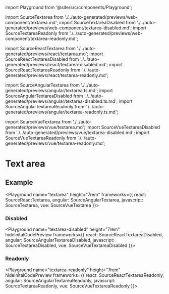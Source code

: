 import Playground from '@site/src/components/Playground';

import SourceTextarea from './../auto-generated/previews/web-component/textarea.md';
import SourceTextareaDisabled from './../auto-generated/previews/web-component/textarea-disabled.md';
import SourceTextareaReadonly from './../auto-generated/previews/web-component/textarea-readonly.md';

import SourceReactTextarea from './../auto-generated/previews/react/textarea.md';
import SourceReactTextareaDisabled from './../auto-generated/previews/react/textarea-disabled.md';
import SourceReactTextareaReadonly from './../auto-generated/previews/react/textarea-readonly.md';

import SourceAngularTextarea from './../auto-generated/previews/angular/textarea.ts.md';
import SourceAngularTextareaDisabled from './../auto-generated/previews/angular/textarea-disabled.ts.md';
import SourceAngularTextareaReadonly from './../auto-generated/previews/angular/textarea-readonly.ts.md';

import SourceVueTextarea from './../auto-generated/previews/vue/textarea.md';
import SourceVueTextareaDisabled from './../auto-generated/previews/vue/textarea-disabled.md';
import SourceVueTextareaReadonly from './../auto-generated/previews/vue/textarea-readonly.md';

# Text area

## Example

<Playground
name="textarea" height="7rem"
frameworks={{
  react: SourceReactTextarea,
  angular: SourceAngularTextarea,
  javascript: SourceTextarea,
  vue: SourceVueTextarea
}}></Playground>

### Disabled

<Playground
name="textarea-disabled" height="7rem"
hideInitalCodePreview
frameworks={{
  react: SourceReactTextareaDisabled,
  angular: SourceAngularTextareaDisabled,
  javascript: SourceTextareaDisabled,
  vue: SourceVueTextareaDisabled
}}></Playground>

### Readonly

<Playground
name="textarea-readonly" height="7rem"
hideInitalCodePreview
frameworks={{
  react: SourceReactTextareaReadonly,
  angular: SourceAngularTextareaReadonly,
  javascript: SourceTextareaReadonly,
  vue: SourceVueTextareaReadonly
}}></Playground>
